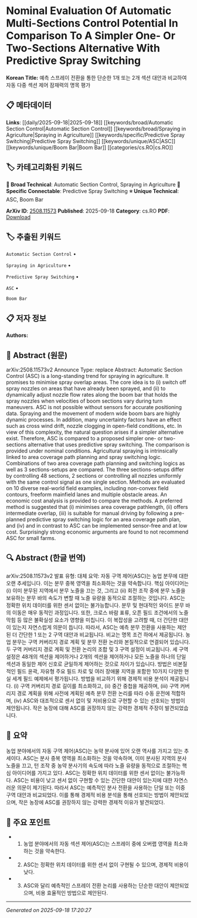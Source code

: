 
# Nominal Evaluation Of Automatic Multi-Sections Control Potential In Comparison To A Simpler One- Or Two-Sections Alternative With Predictive Spray Switching

**Korean Title:** 예측 스프레이 전환을 통한 단순한 1개 또는 2개 섹션 대안과 비교하여 자동 다중 섹션 제어 잠재력의 명목 평가

## 📋 메타데이터

**Links**: [[daily/2025-09-18|2025-09-18]] [[keywords/broad/Automatic Section Control|Automatic Section Control]] [[keywords/broad/Spraying in Agriculture|Spraying in Agriculture]] [[keywords/specific/Predictive Spray Switching|Predictive Spray Switching]] [[keywords/unique/ASC|ASC]] [[keywords/unique/Boom Bar|Boom Bar]] [[categories/cs.RO|cs.RO]]

## 🏷️ 카테고리화된 키워드
**🔬 Broad Technical**: Automatic Section Control, Spraying in Agriculture
**🔗 Specific Connectable**: Predictive Spray Switching
**⭐ Unique Technical**: ASC, Boom Bar

**ArXiv ID**: [2508.11573](https://arxiv.org/abs/2508.11573)
**Published**: 2025-09-18
**Category**: cs.RO
**PDF**: [Download](https://arxiv.org/pdf/2508.11573.pdf)


## 🏷️ 추출된 키워드



`Automatic Section Control` • 

`Spraying in Agriculture` • 

`Predictive Spray Switching` • 

`ASC` • 

`Boom Bar`



## 📋 저자 정보

**Authors:** 

## 📄 Abstract (원문)

arXiv:2508.11573v2 Announce Type: replace 
Abstract: Automatic Section Control (ASC) is a long-standing trend for spraying in agriculture. It promises to minimise spray overlap areas. The core idea is to (i) switch off spray nozzles on areas that have already been sprayed, and (ii) to dynamically adjust nozzle flow rates along the boom bar that holds the spray nozzles when velocities of boom sections vary during turn maneuvers. ASC is not possible without sensors for accurate positioning data. Spraying and the movement of modern wide boom bars are highly dynamic processes. In addition, many uncertainty factors have an effect such as cross wind drift, nozzle clogging in open-field conditions, etc. In view of this complexity, the natural question arises if a simpler alternative exist. Therefore, ASC is compared to a proposed simpler one- or two-sections alternative that uses predictive spray switching. The comparison is provided under nominal conditions. Agricultural spraying is intrinsically linked to area coverage path planning and spray switching logic. Combinations of two area coverage path planning and switching logics as well as 3 sections-setups are compared. The three sections-setups differ by controlling 48 sections, 2 sections or controlling all nozzles uniformly with the same control signal as one single section. Methods are evaluated on 10 diverse real-world field examples, including non-convex field contours, freeform mainfield lanes and multiple obstacle areas. An economic cost analysis is provided to compare the methods. A preferred method is suggested that (i) minimises area coverage pathlength, (ii) offers intermediate overlap, (iii) is suitable for manual driving by following a pre-planned predictive spray switching logic for an area coverage path plan, and (iv) and in contrast to ASC can be implemented sensor-free and at low cost. Surprisingly strong economic arguments are found to not recommend ASC for small farms.

## 🔍 Abstract (한글 번역)

arXiv:2508.11573v2 발표 유형: 대체
요약: 자동 구역 제어(ASC)는 농업 분무에 대한 오랜 추세입니다. 이는 분무 중복 영역을 최소화하는 것을 약속합니다. 핵심 아이디어는 (i) 이미 분무된 지역에서 분무 노즐을 끄는 것, 그리고 (ii) 회전 조작 중에 분무 노즐을 보유하는 분무 바의 속도가 변할 때 노즐 유량을 동적으로 조절하는 것입니다. ASC는 정확한 위치 데이터를 위한 센서 없이는 불가능합니다. 분무 및 현대적인 와이드 분무 바의 이동은 매우 동적인 과정입니다. 또한, 크로스 바람 표류, 오픈 필드 조건에서의 노즐 막힘 등 많은 불확실성 요소가 영향을 미칩니다. 이 복잡성을 고려할 때, 더 간단한 대안이 있는지 자연스럽게 의문이 듭니다. 따라서, ASC는 예측 분무 전환을 사용하는 제안된 더 간단한 1 또는 2 구역 대안과 비교됩니다. 비교는 명목 조건 하에서 제공됩니다. 농업 분무는 구역 커버리지 경로 계획 및 분무 전환 논리와 본질적으로 연결되어 있습니다. 두 구역 커버리지 경로 계획 및 전환 논리의 조합 및 3 구역 설정이 비교됩니다. 세 구역 설정은 48개의 섹션을 제어하거나 2개의 섹션을 제어하거나 모든 노즐을 하나의 단일 섹션과 동일한 제어 신호로 균일하게 제어하는 것으로 차이가 있습니다. 방법은 비본질적인 필드 윤곽, 자유형 주요 필드 차로 및 여러 장애물 지역을 포함한 10가지 다양한 현실 세계 필드 예제에서 평가됩니다. 방법을 비교하기 위해 경제적 비용 분석이 제공됩니다. (i) 구역 커버리지 경로 길이를 최소화하고, (ii) 중간 중첩을 제공하며, (iii) 구역 커버리지 경로 계획을 위해 사전에 계획된 예측 분무 전환 논리를 따라 수동 운전에 적합하며, (iv) ASC와 대조적으로 센서 없이 및 저비용으로 구현할 수 있는 선호되는 방법이 제안됩니다. 작은 농장에 대해 ASC를 권장하지 않는 강력한 경제적 주장이 발견되었습니다.

## 📝 요약

농업 분야에서의 자동 구역 제어(ASC)는 농약 분사에 있어 오랜 역사를 가지고 있는 추세이다. ASC는 분사 중복 영역을 최소화하는 것을 약속하며, 이미 분사된 지역의 분사 노즐을 끄고, 턴 조작 중 농약 분사기의 속도에 따라 노즐 유량을 동적으로 조절하는 핵심 아이디어를 가지고 있다. ASC는 정확한 위치 데이터를 위한 센서 없이는 불가능하다. ASC는 비용이 낮고 센서 없이 구현할 수 있는 간단한 대안이 있는지에 대한 자연스러운 의문이 제기된다. 따라서 ASC는 예측적인 분사 전환을 사용하는 단일 또는 이중 구역 대안과 비교되었다. 이를 통해 경제적 비용 분석을 통해 선호되는 방법이 제안되었으며, 작은 농장에 ASC를 권장하지 않는 강력한 경제적 이유가 발견되었다.

## 🎯 주요 포인트


- 1. 농업 분야에서의 자동 섹션 제어(ASC)는 스프레이 중에 오버랩 영역을 최소화하는 것을 약속한다.

- 2. ASC는 정확한 위치 데이터를 위한 센서 없이 구현될 수 있으며, 경제적 비용이 낮다.

- 3. ASC와 달리 예측적인 스프레이 전환 논리를 사용하는 단순한 대안이 제안되었으며, 비용 효율적인 방법으로 제안된다.


---

*Generated on 2025-09-18 17:20:27*